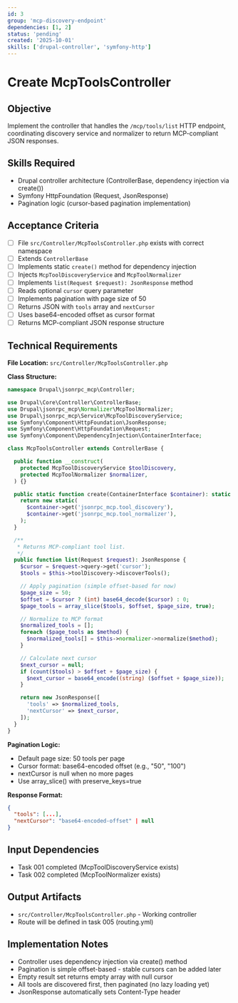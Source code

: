 ```yaml
---
id: 3
group: 'mcp-discovery-endpoint'
dependencies: [1, 2]
status: 'pending'
created: '2025-10-01'
skills: ['drupal-controller', 'symfony-http']
---
```


# Create McpToolsController

## Objective

Implement the controller that handles the `/mcp/tools/list` HTTP endpoint, coordinating discovery service and normalizer to return MCP-compliant JSON responses.

## Skills Required

- Drupal controller architecture (ControllerBase, dependency injection via create())
- Symfony HttpFoundation (Request, JsonResponse)
- Pagination logic (cursor-based pagination implementation)

## Acceptance Criteria

- [ ] File `src/Controller/McpToolsController.php` exists with correct namespace
- [ ] Extends `ControllerBase`
- [ ] Implements static `create()` method for dependency injection
- [ ] Injects `McpToolDiscoveryService` and `McpToolNormalizer`
- [ ] Implements `list(Request $request): JsonResponse` method
- [ ] Reads optional `cursor` query parameter
- [ ] Implements pagination with page size of 50
- [ ] Returns JSON with `tools` array and `nextCursor`
- [ ] Uses base64-encoded offset as cursor format
- [ ] Returns MCP-compliant JSON response structure

## Technical Requirements

**File Location:** `src/Controller/McpToolsController.php`

**Class Structure:**

```php
namespace Drupal\jsonrpc_mcp\Controller;

use Drupal\Core\Controller\ControllerBase;
use Drupal\jsonrpc_mcp\Normalizer\McpToolNormalizer;
use Drupal\jsonrpc_mcp\Service\McpToolDiscoveryService;
use Symfony\Component\HttpFoundation\JsonResponse;
use Symfony\Component\HttpFoundation\Request;
use Symfony\Component\DependencyInjection\ContainerInterface;

class McpToolsController extends ControllerBase {

  public function __construct(
    protected McpToolDiscoveryService $toolDiscovery,
    protected McpToolNormalizer $normalizer,
  ) {}

  public static function create(ContainerInterface $container): static {
    return new static(
      $container->get('jsonrpc_mcp.tool_discovery'),
      $container->get('jsonrpc_mcp.tool_normalizer'),
    );
  }

  /**
   * Returns MCP-compliant tool list.
   */
  public function list(Request $request): JsonResponse {
    $cursor = $request->query->get('cursor');
    $tools = $this->toolDiscovery->discoverTools();

    // Apply pagination (simple offset-based for now)
    $page_size = 50;
    $offset = $cursor ? (int) base64_decode($cursor) : 0;
    $page_tools = array_slice($tools, $offset, $page_size, true);

    // Normalize to MCP format
    $normalized_tools = [];
    foreach ($page_tools as $method) {
      $normalized_tools[] = $this->normalizer->normalize($method);
    }

    // Calculate next cursor
    $next_cursor = null;
    if (count($tools) > $offset + $page_size) {
      $next_cursor = base64_encode((string) ($offset + $page_size));
    }

    return new JsonResponse([
      'tools' => $normalized_tools,
      'nextCursor' => $next_cursor,
    ]);
  }
}
```

**Pagination Logic:**

- Default page size: 50 tools per page
- Cursor format: base64-encoded offset (e.g., "50", "100")
- nextCursor is null when no more pages
- Use array_slice() with preserve_keys=true

**Response Format:**

```json
{
  "tools": [...],
  "nextCursor": "base64-encoded-offset" | null
}
```

## Input Dependencies

- Task 001 completed (McpToolDiscoveryService exists)
- Task 002 completed (McpToolNormalizer exists)

## Output Artifacts

- `src/Controller/McpToolsController.php` - Working controller
- Route will be defined in task 005 (routing.yml)

## Implementation Notes

- Controller uses dependency injection via create() method
- Pagination is simple offset-based - stable cursors can be added later
- Empty result set returns empty array with null cursor
- All tools are discovered first, then paginated (no lazy loading yet)
- JsonResponse automatically sets Content-Type header
